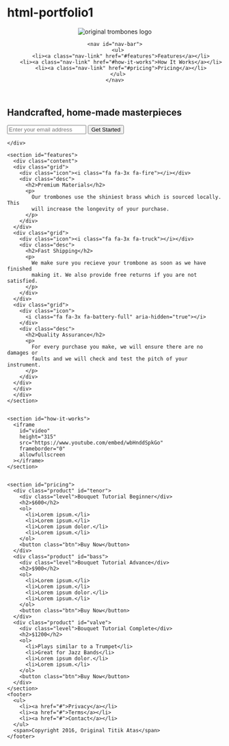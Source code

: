 # html-portfolio1
<!DOCTYPE html>
<link
  rel="stylesheet"
  href="https://use.fontawesome.com/releases/v5.8.1/css/all.css"
  integrity="sha384-50oBUHEmvpQ+1lW4y57PTFmhCaXp0ML5d60M1M7uH2+nqUivzIebhndOJK28anvf"
  crossorigin="anonymous"
/>
<div id="page-wrapper">
  <header id="header">
    <div class="logo">
      <img
        id="header-img" src="https://i.postimg.cc/tTvQmn0h/Asset-5.png"
        alt="original trombones logo"
      />
    </div>

    <nav id="nav-bar">
      <ul>
        <li><a class="nav-link" href="#features">Features</a></li>
        <li><a class="nav-link" href="#how-it-works">How It Works</a></li>
        <li><a class="nav-link" href="#pricing">Pricing</a></li>
      </ul>
    </nav>
  </header>

  <div class="container"></div>

  <section id="hero">
    <div class="content">
    <h2>Handcrafted, home-made masterpieces</h2>
    <form id="form" action="https://www.tashaamanda.studio.design/email-submit">
      <input
        name="email"
        id="email"
        type="email"
        placeholder="Enter your email address"
        required
      />
      <input id="submit" type="submit" value="Get Started" class="btn" />
    </form>
      
    </div>
  </section>
  
  
    <section id="features">
      <div class="content">
      <div class="grid">
        <div class="icon"><i class="fa fa-3x fa-fire"></i></div>
        <div class="desc">
          <h2>Premium Materials</h2>
          <p>
            Our trombones use the shiniest brass which is sourced locally. This
            will increase the longevity of your purchase.
          </p>
        </div>
      </div>
      <div class="grid">
        <div class="icon"><i class="fa fa-3x fa-truck"></i></div>
        <div class="desc">
          <h2>Fast Shipping</h2>
          <p>
            We make sure you recieve your trombone as soon as we have finished
            making it. We also provide free returns if you are not satisfied.
          </p>
        </div>
      </div>
      <div class="grid">
        <div class="icon">
          <i class="fa fa-3x fa-battery-full" aria-hidden="true"></i>
        </div>
        <div class="desc">
          <h2>Quality Assurance</h2>
          <p>
            For every purchase you make, we will ensure there are no damages or
            faults and we will check and test the pitch of your instrument.
          </p>
        </div>
      </div>
      </div>
      </div>
    </section>
  
  
    <section id="how-it-works">
      <iframe
        id="video"
        height="315"
        src="https://www.youtube.com/embed/wbHnddSpkGo"
        frameborder="0"
        allowfullscreen
      ></iframe>
    </section>


    <section id="pricing">
      <div class="product" id="tenor">
        <div class="level">Bouquet Tutorial Beginner</div>
        <h2>$600</h2>
        <ol>
          <li>Lorem ipsum.</li>
          <li>Lorem ipsum.</li>
          <li>Lorem ipsum dolor.</li>
          <li>Lorem ipsum.</li>
        </ol>
        <button class="btn">Buy Now</button>
      </div>
      <div class="product" id="bass">
        <div class="level">Bouquet Tutorial Advance</div>
        <h2>$900</h2>
        <ol>
          <li>Lorem ipsum.</li>
          <li>Lorem ipsum.</li>
          <li>Lorem ipsum dolor.</li>
          <li>Lorem ipsum.</li>
        </ol>
        <button class="btn">Buy Now</button>
      </div>
      <div class="product" id="valve">
        <div class="level">Bouquet Tutorial Complete</div>
        <h2>$1200</h2>
        <ol>
          <li>Plays similar to a Trumpet</li>
          <li>Great for Jazz Bands</li>
          <li>Lorem ipsum dolor.</li>
          <li>Lorem ipsum.</li>
        </ol>
        <button class="btn">Buy Now</button>
      </div>
    </section>
    <footer>
      <ul>
        <li><a href="#">Privacy</a></li>
        <li><a href="#">Terms</a></li>
        <li><a href="#">Contact</a></li>
      </ul>
      <span>Copyright 2016, Original Titik Atas</span>
    </footer>
  </div>
</div>
